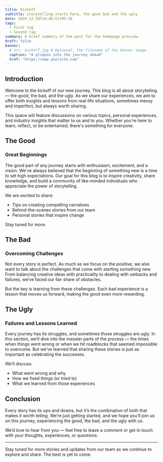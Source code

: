 ```yaml
---
title: Kickoff
subtitle: storytelling starts here, the good bad and the ugly
date: 2024-12-20T14:46:51+05:30
tags:
  - First tag
  - Second tag
summary: A brief summary of the post for the homepage preview.
draft: false
banner:
  # src: kickoff.jpg # Optional, the filename of the banner image
  caption: "A glimpse into the journey ahead"
  href: "https://www.yoursite.com"
---
```


## Introduction

Welcome to the kickoff of our new journey. This blog is all about storytelling — the good, the bad, and the ugly. As we share our experiences, we aim to offer both insights and lessons from real-life situations, sometimes messy and imperfect, but always worth sharing.

This space will feature discussions on various topics, personal experiences, and industry insights that matter to us and to you. Whether you're here to learn, reflect, or be entertained, there's something for everyone.

## The Good

### Great Beginnings

The good part of any journey starts with enthusiasm, excitement, and a vision. We've always believed that the beginning of something new is a time to set high expectations. Our goal for this blog is to inspire creativity, share knowledge, and build a community of like-minded individuals who appreciate the power of storytelling.

We are excited to share:

- Tips on creating compelling narratives
- Behind-the-scenes stories from our team
- Personal stories that inspire change

Stay tuned for more.

## The Bad

### Overcoming Challenges

Not every story is perfect. As much as we focus on the positive, we also want to talk about the challenges that come with starting something new. From balancing creative ideas with practicality to dealing with setbacks and failures, we’ve faced our fair share of obstacles.

But the key is learning from these challenges. Each bad experience is a lesson that moves us forward, making the good even more rewarding.

## The Ugly

### Failures and Lessons Learned

Every journey has its struggles, and sometimes those struggles are ugly. In this section, we’ll dive into the messier parts of the process — the times when things went wrong or when we hit roadblocks that seemed impossible to overcome. But we’ve learned that sharing these stories is just as important as celebrating the successes.

We’ll discuss:

- What went wrong and why
- How we fixed things (or tried to)
- What we learned from those experiences

## Conclusion

Every story has its ups and downs, but it’s the combination of both that makes it worth telling. We’re just getting started, and we hope you’ll join us on this journey, experiencing the good, the bad, and the ugly with us.

We’d love to hear from you — feel free to leave a comment or get in touch with your thoughts, experiences, or questions.

---

Stay tuned for more stories and updates from our team as we continue to explore and share. The best is yet to come.
